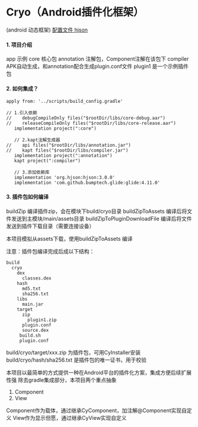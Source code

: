 # Cryo（Android插件化框架）

(android 动态框架)
[配置文件 hjson](http://hjson.org/)

####  1. 项目介绍
app 示例
core 核心包
annotation 注解包，Component注解在该包下
compiler APK自动生成，和annotation配合生成plugin.conf文件
plugin1 是一个示例插件包

#### 2. 如何集成？
 ```
 apply from: '../scripts/build_config.gradle'
 ```
 ```
 // 1.引入依赖
//    debugCompileOnly files("$rootDir/libs/core-debug.aar")
//    releaseCompileOnly files("$rootDir/libs/core-release.aar")
    implementation project(":core")

    // 2.kapt注解生成器
//    api files("$rootDir/libs/annotation.jar")
//    kapt files("$rootDir/libs/compiler.jar")
    implementation project(":annotation")
    kapt project(":compiler")

    // 3.添加依赖库
    implementation 'org.hjson:hjson:3.0.0'
    implementation 'com.github.bumptech.glide:glide:4.11.0'
 ```
#### 3. 插件包如何编译
buildZip 编译插件zip，会在模块下build/cryo目录
buildZipToAssets 编译后将文件发送到主模块/main/assets目录
buildZipToPluginDownloadFile 编译后将文件发送到插件下载目录（需要连接设备）

本项目模拟从assets下载，使用buildZipToAssets 编译

注意：插件包编译完成后成以下结构：
 ```
 build
   cryo
     dex
       classes.dex
     hash
       md5.txt
       sha256.txt
     libs
       main.jar
     target
       zip
         plugin1.zip
       plugin.conf
       source.dex
      build.sh
      plugin.conf
 ```
build/cryo/target/xxx.zip 为插件包，可用CyInstaller安装
build/cryo/hash/sha256.txt 是插件包的唯一证书，用于校验

本项目以最简单的方式提供一种在Android平台的插件化方案，集成方便后续扩展性强
除去gradle集成部分，本项目两个重点抽象
1. Component
2. View

Component作为载体，通过继承CyComponent，加注解@Component实现自定义
View作为显示但愿，通过继承CyView实现自定义
